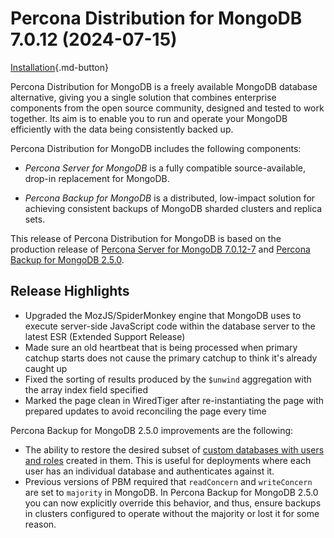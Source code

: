 # Percona Distribution for MongoDB 7.0.12 (2024-07-15)

[Installation](installation.md){.md-button}

Percona Distribution for MongoDB is a freely available MongoDB database alternative, giving you a single solution that combines enterprise components from the open source community, designed and tested to work together. Its aim is to enable you to run and operate your
MongoDB efficiently with the data being consistently backed up.

Percona Distribution for MongoDB includes the following components:

* *Percona Server for MongoDB* is a fully compatible source-available, drop-in replacement
for MongoDB.

* *Percona Backup for MongoDB* is a distributed, low-impact solution for achieving
consistent backups of MongoDB sharded clusters and replica sets.

This release of Percona Distribution for MongoDB is based on the production release of [Percona Server for MongoDB 7.0.12-7](https://docs.percona.com/percona-server-for-mongodb/7.0/release_notes/7.0.12-7.html) and [Percona Backup for MongoDB 2.5.0](https://docs.percona.com/percona-backup-mongodb/release-notes/2.5.0.html).

## Release Highlights

* Upgraded the MozJS/SpiderMonkey engine that MongoDB uses to execute server-side JavaScript code within the database server to the latest ESR (Extended Support Release)
* Made sure an old heartbeat that is being processed when primary catchup starts does not cause the primary catchup to think it's already caught up
* Fixed the sorting of results produced by the `$unwind` aggregation with the array index field specified
* Marked the page clean in WiredTiger after re-instantiating the page with prepared updates to avoid reconciling the page every time

  
Percona Backup for MongoDB 2.5.0 improvements are the following:

* The ability to restore the desired subset of [custom databases with users and roles](https://docs.percona.com/percona-backup-mongodb/features/selective-backup.html#restore-a-database-with-users-and-roles) created in them. This is useful for deployments where each user has an individual database and authenticates against it.
* Previous versions of PBM required that `readConcern` and `writeConcern` are set to `majority` in MongoDB. In Percona Backup for MongoDB 2.5.0 you can now explicitly override this behavior, and thus, ensure backups in clusters configured to operate without the majority or lost it for some reason.
